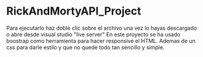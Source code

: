 # RickAndMortyAPI_Project
Para ejecutarlo haz doble clic sobre el archivo una vez lo hayas descargado o abre desde visual studio "live server"
En este proyecto se ha usado boostrap como herramienta para hacer responsive el HTML.
Ademas de un css para darle estilo y que no quede todo tan sencillo y simple.

